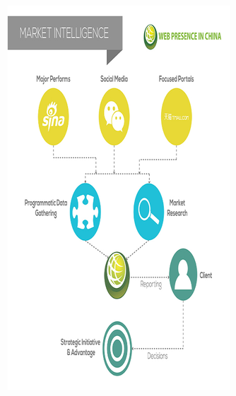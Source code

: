 <a class="imgpopup" href="market_intelligence2.jpg"><img src="market_intelligence2.jpg" width="940" height="871"></a>